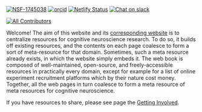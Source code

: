 [![NSF-1745038](https://img.shields.io/badge/NSF-1745038-blue.svg)](https://nsf.gov/awardsearch/showAward?AWD_ID=1745038) [![orcid](https://img.shields.io/badge/orcid-0000--0002--6451--4663-brightgreen.svg?logo=orcid)](https://orcid.org/0000-0002-6451-4663) [![Netlify Status](https://api.netlify.com/api/v1/badges/fd38e6ab-2fb3-4f4f-9313-e5b1313248a0/deploy-status)](https://app.netlify.com/sites/meta-meta-resources/deploys) [![Chat on slack](https://img.shields.io/badge/slack-join-ff69b4.svg?logo=slack)](https://join.slack.com/t/meta-meta-resources/shared_invite/zt-gr6x1i0k-~VmpJAZPfXKugXEHhajX2g)
<!-- ALL-CONTRIBUTORS-BADGE:START - Do not remove or modify this section -->
[![All Contributors](https://img.shields.io/badge/all_contributors-1-orange.svg?style=flat-square)](#contributors-)
<!-- ALL-CONTRIBUTORS-BADGE:END -->

Welcome! The aim of this website and its [corresponding website](https://meta-meta-resources.org) is to centralize resources for cognitive neuroscience research. To do so, it builds off existing resources, and the contents on each page coalesce to form a sort of meta-resource for that domain. Sometimes, such a meta resource already exists, in which the website simply embeds it. The web book is composed of well-maintained, open-source, and freely-accessible resources in practically every domain, except for example for a list of online experiment recruitment platforms which by their nature cost money. Together, all the web pages in turn coalesce to form a meta resource of meta resources for cognitive neuroscience.

If you have resources to share, please see page the [Getting Involved](https://meta-meta-resources.org/contributing/getting-involved).
